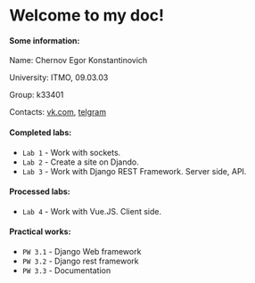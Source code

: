 # Welcome to my doc!

#### Some information:

Name: Chernov Egor Konstantinovich

University: ITMO, 09.03.03

Group: k33401

Contacts: [vk.com](vk.com/4ernovec), [telgram](t.me/chernovec)

#### Completed labs:

* `Lab 1` - Work with sockets.
* `Lab 2` - Create a site on Djando.
* `Lab 3` - Work with Django REST Framework. Server side, API.

#### Processed labs:

* `Lab 4` - Work with Vue.JS. Client side.

#### Practical works:

* `PW 3.1` - Django Web framework
* `PW 3.2` - Django rest framework
* `PW 3.3` - Documentation